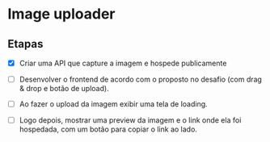 # Image uploader

## Etapas
- [x] Criar uma API que capture a imagem e hospede publicamente
    
- [ ] Desenvolver o frontend de acordo com o proposto no desafio
      (com drag & drop e botão de upload).

- [ ] Ao fazer o upload da imagem exibir uma tela de loading.

- [ ] Logo depois, mostrar uma preview da imagem e o link onde 
      ela foi hospedada, com um botão para copiar o link ao lado. 
